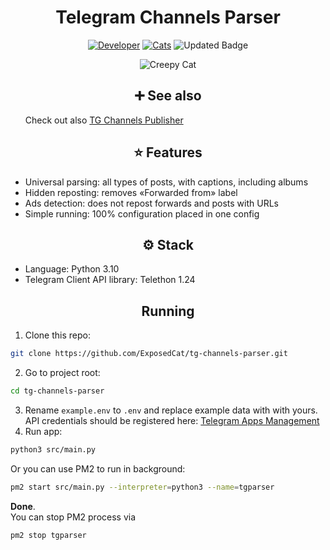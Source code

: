 <div align="center">
    <h1>Telegram Channels Parser</h1>

[![Developer](https://img.shields.io/badge/Developer-Telegram-blue?style=for-the-badge)](https://t.me/ExposedCat)
[![Cats](https://img.shields.io/badge/Cats-Meowgram%20V3-gold?style=for-the-badge)](https://t.me/MeowgramV3)
![Updated Badge](https://badges.pufler.dev/updated/exposedcat/tg-channels-parser?style=for-the-badge)

<img src="https://s.tcdn.co/cfc/5ba/cfc5bad2-7088-3375-90ce-23dce235b7ef/9.png" alt="Creepy Cat">

</div>

<div align="center">
    <h2>➕ See also</h2>
</div>
<ul>
    Check out also <a href="https://github.com/ExposedCat/tg-channels-publisher">TG Channels Publisher</a>
</ul>

<div align="center">
    <h2>⭐️ Features</h2>
</div>
<ul>
    <li>Universal parsing: all types of posts, with captions, including albums</li>
    <li>Hidden reposting: removes «Forwarded from» label</li>
    <li>Ads detection: does not repost forwards and posts with URLs</li>
    <li>Simple running: 100% configuration placed in one config</li>
</ul>

<div align="center">
    <h2>⚙️ Stack</h2>
</div>
<ul>
    <li>Language: Python 3.10</li>
    <li>Telegram Client API library: Telethon 1.24</li>
</ul>

<div align="center">
    <h2>Running</h2>
</div>

1. Clone this repo:

```bash
git clone https://github.com/ExposedCat/tg-channels-parser.git
```

2. Go to project root:

```bash
cd tg-channels-parser
```

3. Rename `example.env` to `.env` and replace example data with with yours. API credentials should be registered here: [Telegram Apps Management](https://my.telegram.org/auth?to=apps)
4. Run app:

```bash
python3 src/main.py
```
Or you can use PM2 to run in background:

```bash
pm2 start src/main.py --interpreter=python3 --name=tgparser
```

**Done**.  
You can stop PM2 process via

```bash
pm2 stop tgparser
```
